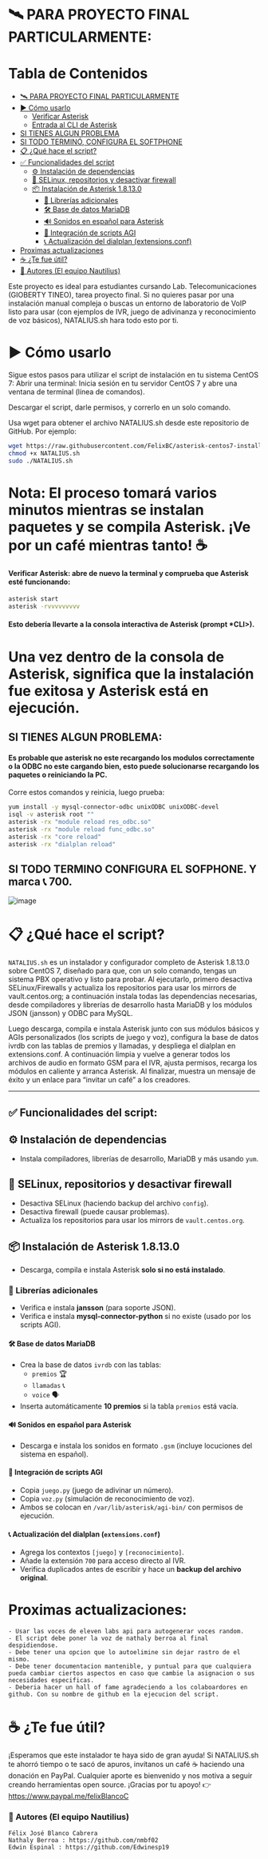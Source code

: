 # 🛰️ PARA PROYECTO FINAL PARTICULARMENTE:

# Tabla de Contenidos
- [🛰️ PARA PROYECTO FINAL PARTICULARMENTE](#para-proyecto-final-particularmente)
- [▶️ Cómo usarlo](#cómo-usarlo)
  - [Verificar Asterisk](#verificar-asterisk)
  - [Entrada al CLI de Asterisk](#esto-debería-llevarte-a-la-consola-interactiva-de-asterisk-prompt-cli)
- [SI TIENES ALGUN PROBLEMA](#si-tienes-algun-problema)
- [SI TODO TERMINÓ, CONFIGURA EL SOFTPHONE](#si-todo-termino-configura-el-softphone--y-marca-700)
- [📋 ¿Qué hace el script?](#qué-hace-el-script)
- [✅ Funcionalidades del script](#funcionalidades-del-script)
  - [⚙️ Instalación de dependencias](#instalación-de-dependencias)
  - [🔐 SELinux, repositorios y desactivar firewall](#selinux-repositorios-y-desactivar-firewall)
  - [📦 Instalación de Asterisk 1.8.13.0](#instalación-de-asterisk-18130)
    - [🧩 Librerías adicionales](#librerías-adicionales)
    - [🛠️ Base de datos MariaDB](#base-de-datos-mariadb)
    - [🔊 Sonidos en español para Asterisk](#sonidos-en-español-para-asterisk)
    - [🤖 Integración de scripts AGI](#integración-de-scripts-agi)
    - [📞 Actualización del dialplan (extensions.conf)](#actualización-del-dialplan-extensionsconf)
- [Proximas actualizaciones](#proximas-actualizaciones)
- [☕ ¿Te fue útil?](#te-fue-útil)
- [👥 Autores (El equipo Nautilius)](#autores-el-equipo-nautilius)





Este proyecto es ideal para estudiantes cursando Lab. Telecomunicaciones (GIOBERTY TINEO), tarea proyecto final. Si no quieres pasar por una instalación manual compleja o buscas un entorno de laboratorio de VoIP listo para usar (con ejemplos de IVR, juego de adivinanza y reconocimiento de voz básicos), NATALIUS.sh hara todo esto por ti.

# ▶️ Cómo usarlo

Sigue estos pasos para utilizar el script de instalación en tu sistema CentOS 7:
Abrir una terminal: Inicia sesión en tu servidor CentOS 7 y abre una ventana de terminal (línea de comandos).

Descargar el script, darle permisos, y correrlo en un solo comando.

Usa wget para obtener el archivo NATALIUS.sh desde este repositorio de GitHub. Por ejemplo:
```bash
wget https://raw.githubusercontent.com/FelixBC/asterisk-centos7-installer/main/NATALIUS.sh -O NATALIUS.sh
chmod +x NATALIUS.sh
sudo ./NATALIUS.sh
```
# Nota: El proceso tomará varios minutos mientras se instalan paquetes y se compila Asterisk. ¡Ve por un café mientras tanto! ☕

#### Verificar Asterisk: abre de nuevo la terminal y comprueba que Asterisk esté funcionando:
```bash  
asterisk start
asterisk -rvvvvvvvvv
```
#### Esto debería llevarte a la consola interactiva de Asterisk (prompt *CLI>).

# Una vez dentro de la consola de Asterisk, significa que la instalación fue exitosa y Asterisk está en ejecución.
## SI TIENES ALGUN PROBLEMA:   
#### Es probable que asterisk no este recargando los modulos correctamente o la ODBC no este cargando bien, esto puede solucionarse recargando los paquetes o reiniciando la PC.  
  Corre estos comandos y reinicia, luego prueba:
```bash
yum install -y mysql-connector-odbc unixODBC unixODBC-devel
isql -v asterisk root ""
asterisk -rx "module reload res_odbc.so"
asterisk -rx "module reload func_odbc.so"
asterisk -rx "core reload"
asterisk -rx "dialplan reload"
```
## SI TODO TERMINO CONFIGURA EL SOFPHONE.  Y marca  📞 700.
![image](https://github.com/user-attachments/assets/d555373c-cf20-45ec-be38-2083a9aa0f92)


# 📋 ¿Qué hace el script?

`NATALIUS.sh` es un instalador y configurador completo de Asterisk 1.8.13.0 sobre CentOS 7, diseñado para que, con un solo comando, tengas un sistema PBX operativo y listo para probar. Al ejecutarlo, primero desactiva SELinux/Firewalls y actualiza los repositorios para usar los mirrors de vault.centos.org; a continuación instala todas las dependencias necesarias, desde compiladores y librerías de desarrollo hasta MariaDB y los módulos JSON (jansson) y ODBC para MySQL.

Luego descarga, compila e instala Asterisk junto con sus módulos básicos y AGIs personalizados (los scripts de juego y voz), configura la base de datos ivrdb con las tablas de premios y llamadas, y despliega el dialplan en extensions.conf. A continuación limpia y vuelve a generar todos los archivos de audio en formato GSM para el IVR, ajusta permisos, recarga los módulos en caliente y arranca Asterisk. Al finalizar, muestra un mensaje de éxito y un enlace para “invitar un café” a los creadores.

---

## ✅ Funcionalidades del script:

## ⚙️ Instalación de dependencias
- Instala compiladores, librerías de desarrollo, MariaDB y más usando `yum`.

## 🔐 SELinux, repositorios y desactivar firewall
- Desactiva SELinux (haciendo backup del archivo `config`).  
- Desactiva firewall (puede causar problemas).
- Actualiza los repositorios para usar los mirrors de `vault.centos.org`.

## 📦 Instalación de Asterisk 1.8.13.0
- Descarga, compila e instala Asterisk **solo si no está instalado**.

### 🧩 Librerías adicionales
- Verifica e instala **jansson** (para soporte JSON).
- Verifica e instala **mysql-connector-python** si no existe (usado por los scripts AGI).

#### 🛠️ Base de datos MariaDB
- Crea la base de datos `ivrdb` con las tablas:
  - `premios` 🏆  
  - `llamadas` 📞  
  - `voice` 🗣️
- Inserta automáticamente **10 premios** si la tabla `premios` está vacía.

#### 🔊 Sonidos en español para Asterisk
- Descarga e instala los sonidos en formato `.gsm` (incluye locuciones del sistema en español).

#### 🤖 Integración de scripts AGI
- Copia `juego.py` (juego de adivinar un número).
- Copia `voz.py` (simulación de reconocimiento de voz).
- Ambos se colocan en `/var/lib/asterisk/agi-bin/` con permisos de ejecución.

#### 📞 Actualización del dialplan (`extensions.conf`)
- Agrega los contextos `[juego]` y `[reconocimiento]`.
- Añade la extensión `700` para acceso directo al IVR.
- Verifica duplicados antes de escribir y hace un **backup del archivo original**.



# Proximas actualizaciones:
```
- Usar las voces de eleven labs api para autogenerar voces random.
- El script debe poner la voz de nathaly berroa al final despidiendose.
- Debe tener una opcion que lo autoelimine sin dejar rastro de el mismo.
- Debe tener documentacion mantenible, y puntual para que cualquiera pueda cambiar ciertos aspectos en caso que cambie la asignacion o sus necesidades especificas.
- Deberia hacer un hall of fame agradeciendo a los colaboardores en github. Con su nombre de github en la ejecucion del script.

```

# ☕ ¿Te fue útil?
¡Esperamos que este instalador te haya sido de gran ayuda! Si NATALIUS.sh te ahorró tiempo o te sacó de apuros, invítanos un café ☕ haciendo una donación en PayPal. Cualquier aporte es bienvenido y nos motiva a seguir creando herramientas open source. ¡Gracias por tu apoyo! 👉 https://www.paypal.me/felixBlancoC



### 👥 Autores (El equipo Nautilius)
```
Félix José Blanco Cabrera
Nathaly Berroa : https://github.com/nmbf02
Edwin Espinal : https://github.com/Edwinesp19
```

